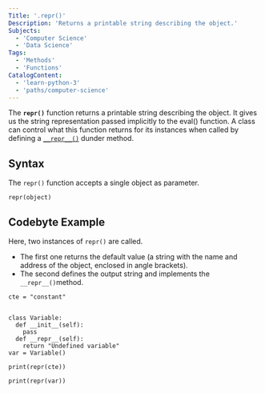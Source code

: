 ```yaml
---
Title: '.repr()'
Description: 'Returns a printable string describing the object.'
Subjects:
  - 'Computer Science'
  - 'Data Science'
Tags:
  - 'Methods'
  - 'Functions'
CatalogContent:
  - 'learn-python-3'
  - 'paths/computer-science'
---
```

The **`repr()`** function returns a printable string describing the object. It gives us the string representation passed implicitly to the eval() function.
A class can control what this function returns for its instances when called by defining a [`__repr__()`](https://www.codecademy.com/resources/docs/python/dunder-methods/repr) dunder method.

## Syntax

The `repr()` function accepts a single object as parameter. 


```pseudo
repr(object)
```


## Codebyte Example

Here, two instances of `repr()` are called.
- The first one returns the default value (a string with the name and address of the object, enclosed in angle brackets).
- The second defines the output string and implements the `__repr__()`method.


```codebyte/python
cte = "constant"


class Variable:
  def __init__(self):
    pass
  def __repr__(self):
    return "Undefined variable"
var = Variable()

print(repr(cte))

print(repr(var))


```
